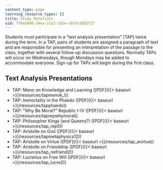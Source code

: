 ```yaml
---
content_type: page
learning_resource_types: []
title: Study Materials
uid: 7f0eb946-34ea-21a2-1d2e-c8fdcdd82f27
---
```


Students must participate in a "text analysis presentation" \[TAP\] twice during the term. In a TAP, pairs of students are assigned a paragraph of text and are responsible for presenting an interpretation of the passage to the class, together with several follow-up discussion questions. Normally TAPs will occur on Wednesdays, though Mondays may be added to accommodate everyone. Sign-up for TAPs will begin during the first class.

Text Analysis Presentations
---------------------------

*   TAP: Meno on Knowledge and Learning ([PDF]({{< baseurl >}}/resources/tapmenok_l))
*   TAP: Immortality in the Phaedo ([PDF]({{< baseurl >}}/resources/tapphaedo))
*   TAP: "Why Be Moral?" Republic I-IV ([PDF]({{< baseurl >}}/resources/taprepwhymoral))
*   TAP: Philosopher Kings (and Queens?) ([PDF]({{< baseurl >}}/resources/tap_rep5))
*   TAP: Aristotle on God ([PDF]({{< baseurl >}}/resources/tapmetaphysics12))
*   TAP: Aristotle on Virtue ([PDF]({{< baseurl >}}/resources/tap_avirtue))
*   TAP: Aristotle on Friendship ([PDF]({{< baseurl >}}/resources/tap_nefriend2))
*   TAP: Lucretius on Free Will ([PDF]({{< baseurl >}}/resources/tap_lucre2))